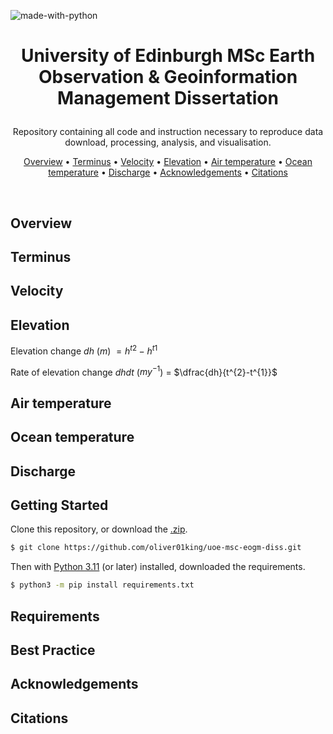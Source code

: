 ![made-with-python](https://img.shields.io/badge/made%20with-Python3-FF69B4)

<h1>
<p align="center">
  University of Edinburgh
  MSc Earth Observation & Geoinformation Management
  Dissertation
</p>

</h1>
  <p align="center">
    Repository containing all code and instruction necessary to reproduce data download, processing, analysis, and visualisation.
    <br />
    </p>
</p>
<p align="center">
  <a href="#Overview">Overview</a> •
  <a href="#lvis_waveformpy">Terminus</a> •
  <a href="#lvis_dempy">Velocity</a> •
  <a href="#lvis_changepy">Elevation</a> •
  <a href="#getting-started">Air temperature</a> •
  <a href="#requirements">Ocean temperature</a> •
  <a href="#best-practice">Discharge</a> •
  <a href="#credits">Acknowledgements</a> •
  <a href="#credits">Citations</a> 
</p>  
<br>

## Overview

## Terminus

## Velocity

## Elevation
Elevation change $dh$ ($m$) $= h^{t2} - h^{t1}$

Rate of elevation change $dhdt$ ($m  y^{-1}$) $=$ $\dfrac{dh}{t^{2}-t^{1}}$

## Air temperature

## Ocean temperature

## Discharge

## Getting Started
Clone this repository, or download the [.zip](https://github.com/oliver01king/uoe-msc-eogm-diss/archive/refs/heads/main.zip).
```sh
$ git clone https://github.com/oliver01king/uoe-msc-eogm-diss.git
```

Then with [Python 3.11](https://www.python.org/downloads/) (or later) installed, downloaded the requirements.
```sh
$ python3 -m pip install requirements.txt
```
## Requirements

## Best Practice

## Acknowledgements

## Citations

</p>      
